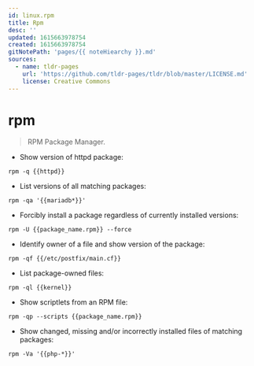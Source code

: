 ```yaml
---
id: linux.rpm
title: Rpm
desc: ''
updated: 1615663978754
created: 1615663978754
gitNotePath: 'pages/{{ noteHiearchy }}.md'
sources:
  - name: tldr-pages
    url: 'https://github.com/tldr-pages/tldr/blob/master/LICENSE.md'
    license: Creative Commons
---
```

# rpm

> RPM Package Manager.

- Show version of httpd package:

`rpm -q {{httpd}}`

- List versions of all matching packages:

`rpm -qa '{{mariadb*}}'`

- Forcibly install a package regardless of currently installed versions:

`rpm -U {{package_name.rpm}} --force`

- Identify owner of a file and show version of the package:

`rpm -qf {{/etc/postfix/main.cf}}`

- List package-owned files:

`rpm -ql {{kernel}}`

- Show scriptlets from an RPM file:

`rpm -qp --scripts {{package_name.rpm}}`

- Show changed, missing and/or incorrectly installed files of matching packages:

`rpm -Va '{{php-*}}'`

